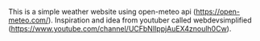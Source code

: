 This is a simple weather website using open-meteo api (https://open-meteo.com/). Inspiration and idea from youtuber called webdevsimplified (https://www.youtube.com/channel/UCFbNIlppjAuEX4znoulh0Cw).